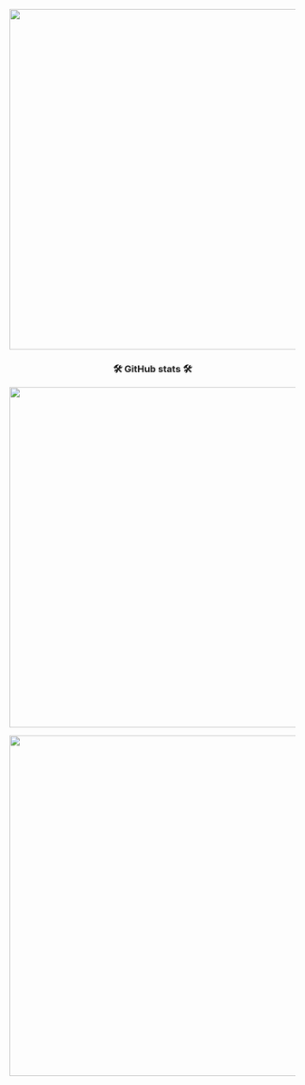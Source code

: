 <p align="center">
  <img src="https://github-readme-streak-stats.herokuapp.com/?user=nordok&theme=monokai-metallian&hide_border=true" width="600px" />
</p>

<h3 align="center">🛠 GitHub stats 🛠</h3>

<p align="center">
  <img src="https://github-readme-stats.vercel.app/api/?username=nordok&show_icons=true&title_color=fff&icon_color=79ff97&text_color=9f9f9f&bg_color=151515&hide=stars" width="600px"/>
</p>

<p align="center">
  <img src="https://github-readme-stats.vercel.app/api/top-langs/?username=nordok&include_forks=true&langs_count=10&layout=compact&title_color=fff&text_color=fff&bg_color=151515" width="600px" />
</p>
